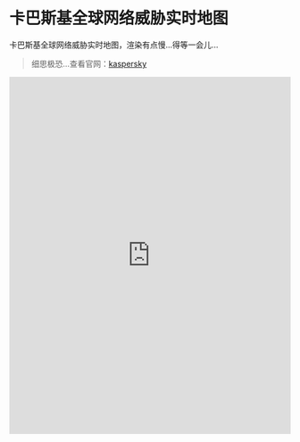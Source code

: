 # 卡巴斯基全球网络威胁实时地图

卡巴斯基全球网络威胁实时地图，渲染有点慢...得等一会儿...


> 细思极恐...查看官网：[kaspersky](https://cybermap.kaspersky.com/)

<iframe width="100%" height="640" src="https://cybermap.kaspersky.com/en/widget/dynamic/dark" frameborder="0">

